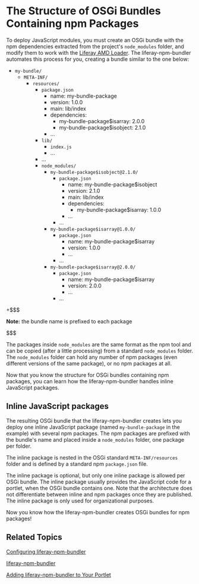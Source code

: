 # The Structure of OSGi Bundles Containing npm Packages [](id=the-structure-of-osgi-bundles-containing-npm-packages)

To deploy JavaScript modules, you must create an OSGi bundle with the npm 
dependencies extracted from the project's `node_modules` folder, and modify them 
to work with the 
[Liferay AMD Loader](https://github.com/liferay/liferay-amd-loader). 
The liferay-npm-bundler automates this process for you, creating a bundle 
similar to the one below:

- `my-bundle/`
    - `META-INF/`
        - `resources/`
            - `package.json`
                - name: my-bundle-package
                - version: 1.0.0
                - main: lib/index
                - dependencies:
                    - my-bundle-package$isarray: 2.0.0
                    - my-bundle-package$isobject: 2.1.0
                - ...
            - `lib/`
                - `index.js`
                - ...
            - ...
            - `node_modules/`
                - `my-bundle-package$isobject@2.1.0/`
                    - `package.json`
                        - name: my-bundle-package$isobject
                        - version: 2.1.0
                        - main: lib/index
                        - dependencies:
                            - my-bundle-package$isarray: 1.0.0
                        - ...
                    - ...
                - `my-bundle-package$isarray@1.0.0/`
                    - `package.json`
                        - name: my-bundle-package$isarray
                        - version: 1.0.0
                        - ...
                    - ...
                - `my-bundle-package$isarray@2.0.0/`
                    - `package.json`
                        - name: my-bundle-package$isarray
                        - version: 2.0.0
                        - ...
                    - ...

+$$$

**Note:** the bundle name is prefixed to each package 

$$$

The packages inside `node_modules` are the same format as the npm tool and can 
be copied (after a little processing) from a standard `node_modules` folder. The 
`node_modules` folder can hold any number of npm packages (even different 
versions of the same package), or no npm packages at all.

Now that you know the structure for OSGi bundles containing npm packages, you 
can learn how the liferay-npm-bundler handles inline JavaScript packages. 

## Inline JavaScript packages [](id=inline-javascript-packages)

The resulting OSGi bundle that the liferay-npm-bundler creates lets you deploy 
one inline JavaScript package (named `my-bundle-package` in the example) with 
several npm packages. The npm packages are prefixed with the bundle's name and 
placed inside a `node_modules` folder, one package per folder.  

The inline package is nested in the OSGi standard `META-INF/resources` folder 
and is defined by a standard npm `package.json` file.

The inline package is optional, but only one inline package is allowed per OSGi 
bundle. The inline package usually provides the JavaScript code for a portlet, 
when the OSGi bundle contains one. Note that the architecture does not 
differentiate between inline and npm packages once they are published. The 
inline package is only used for organizational purposes. 

Now you know how the liferay-npm-bundler creates OSGi bundles for npm packages!

## Related Topics [](id=related-topics)

[Configuring liferay-npm-bundler](/develop/tutorials/-/knowledge_base/7-1/configuring-liferay-npm-bundler)

[liferay-npm-bundler](/develop/tutorials/-/knowledge_base/7-1/liferay-npm-bundler)

[Adding liferay-npm-bundler to Your Portlet](/develop/tutorials/-/knowledge_base/7-1/adding-liferay-npm-bundler-to-your-portlet)
